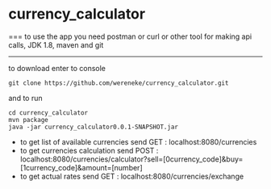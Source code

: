 # currency_calculator
===
to use the app you need postman or curl or other tool for making api calls,
JDK 1.8, maven and git

---
to download enter to console
```
git clone https://github.com/wereneke/currency_calculator.git
```
and to run
```
cd currency_calculator
mvn package
java -jar currency_calculator0.0.1-SNAPSHOT.jar
```


- to get list of available currencies send GET : localhost:8080/currencies
- to get currencies calculation send 
  POST : localhost:8080/currencies/calculator?sell=[0currency_code]&buy=[1currency_code]&amount=[number]
- to get actual rates send GET : localhost:8080/currencies/exchange
